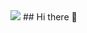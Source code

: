 <img src="https://www.reddit.com/media?url=https%3A%2F%2Fi.redd.it%2Fddnm7kmznqd71.gif" type="gif" >
## Hi there 👋

<!--
**4nth0nyr0zar10/4nth0nyr0zar10** is a ✨ _special_ ✨ repository because its `README.md` (this file) appears on your GitHub profile.

Here are some ideas to get you started:

- 🔭 I’m currently working on ...
- 🌱 I’m currently learning ...
- 👯 I’m looking to collaborate on ...
- 🤔 I’m looking for help with ...
- 💬 Ask me about ...
- 📫 How to reach me: ...
- 😄 Pronouns: ...
- ⚡ Fun fact: ...
-->
